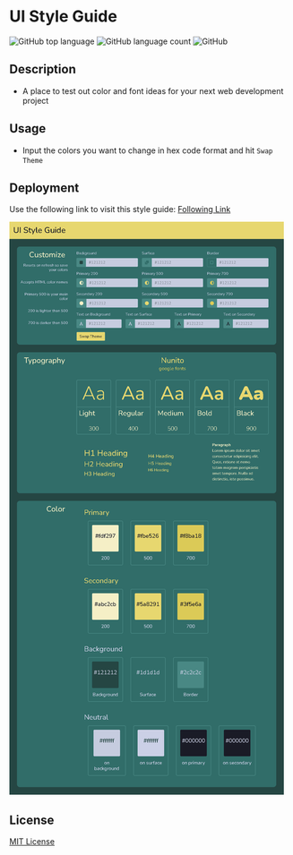 # UI Style Guide

![GitHub top language](https://img.shields.io/github/languages/top/tooboi/style-guide?color=yellow)
![GitHub language count](https://img.shields.io/github/languages/count/tooboi/style-guide?color=yellow)
![GitHub](https://img.shields.io/github/license/tooboi/style-guide?color=yellow)

## Description

- A place to test out color and font ideas for your next web development project

## Usage

- Input the colors you want to change in hex code format and hit `Swap Theme`

## Deployment

Use the following link to visit this style guide: [Following Link](https://tooboi.github.io/Style-Guide/)

![screenshot of web page](/assets/images/Demo.png)

## License

[MIT License](./LICENSE)

